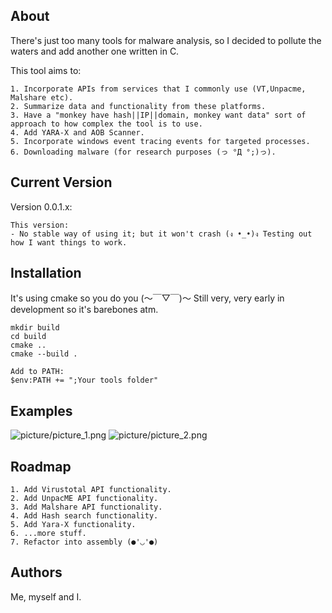 ## About 
There's just too many tools for malware analysis, so I decided to pollute the waters and add another one written in C. 

This tool aims to:

    1. Incorporate APIs from services that I commonly use (VT,Unpacme, Malshare etc).
    2. Summarize data and functionality from these platforms.
    3. Have a "monkey have hash||IP||domain, monkey want data" sort of approach to how complex the tool is to use.
    4. Add YARA-X and AOB Scanner.
    5. Incorporate windows event tracing events for targeted processes.
    6. Downloading malware (for research purposes (っ °Д °;)っ).


## Current Version
Version 0.0.1.x:
```
This version: 
- No stable way of using it; but it won't crash (ง •_•)ง Testing out how I want things to work.
```

## Installation
It's using cmake so you do you (～￣▽￣)～ Still very, very early in development so it's barebones atm.
```
mkdir build
cd build
cmake ..
cmake --build .

Add to PATH: 
$env:PATH += ";Your tools folder"

```
## Examples

![picture/picture_1.png](https://github.com/0xMishee/malware_context/blob/main/pictures/picture_1.png)
![picture/picture_2.png](https://github.com/0xMishee/malware_context/blob/main/pictures/picture_2.png)


## Roadmap
    1. Add Virustotal API functionality.
    2. Add UnpacME API functionality. 
    3. Add Malshare API functionality.
    4. Add Hash search functionality.
    5. Add Yara-X functionality.
    6. ...more stuff. 
    7. Refactor into assembly (●'◡'●)

## Authors

Me, myself and I. 

